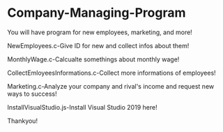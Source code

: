 # Company-Managing-Program
You will have program for new employees, marketing, and more!

NewEmployees.c-Give ID for new and collect infos about them!

MonthlyWage.c-Calcualte somethings about monthly wage!

CollectEmloyeesInformations.c-Collect more informations of employees!

Marketing.c-Analyze your company and rival's income and request new ways to success!

InstallVisualStudio.js-Install Visual Studio 2019 here!

Thankyou!
